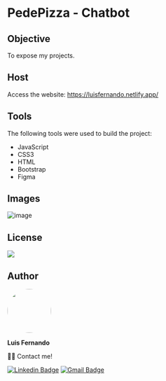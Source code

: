 # PedePizza - Chatbot

## Objective

To expose my projects.

## Host

Access the website: https://luisfernando.netlify.app/
 
## Tools

The following tools were used to build the project:

- JavaScript
- CSS3
- HTML
- Bootstrap
- Figma

## Images

![image](https://user-images.githubusercontent.com/67171626/126706508-ebab9c53-2542-469f-bff9-aa415bbc087e.png)

## License
<img src="https://img.shields.io/github/license/luisfernandodass/doebrasil"/>

## Author

 <img style="border-radius: 50%;" src="https://avatars.githubusercontent.com/u/67171626?s=460&u=609fc063322b859752a5675bd4e17657e650a389&v=4" width="100px;" alt=""/>
 
 <b>Luis Fernando</b>
 
👋🏽 Contact me!

[![Linkedin Badge](https://img.shields.io/badge/-Luis-blue?style=flat-square&logo=Linkedin&logoColor=white&link=https://www.linkedin.com/in/luisfernando/)](https://www.linkedin.com/in/luisfernando/) 
[![Gmail Badge](https://img.shields.io/badge/-luisfernandodass@gmail.com-c14438?style=flat-square&logo=Gmail&logoColor=white&link=mailto:luisfernandodass@gmail.com)](mailto:luisfernandodass@gmail.com)
